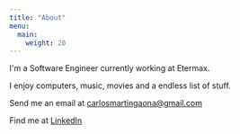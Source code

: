 ```yaml
---
title: "About"
menu:
  main:
    weight: 20
---
```



I'm a Software Engineer currently working at Etermax. 

I enjoy computers, music, movies and a endless list of stuff.

Send me an email at carlosmartingaona@gmail.com 

Find me at [LinkedIn](https://www.linkedin.com/in/cargaona/)

